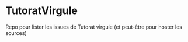 # TutoratVirgule
Repo pour lister les issues de Tutorat virgule (et peut-être pour hoster les sources)
